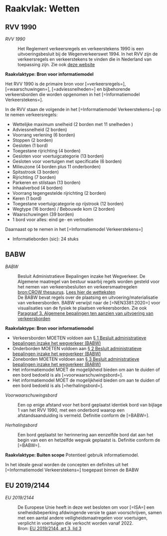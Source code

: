 # Raakvlak: Wetten


## RVV 1990
<dfn data-lt="RVV1990|RVV 1990|Reglement verkeersregels en verkeerstekens 1990">RVV 1990</dfn>
<dd>Het Reglement verkeersregels en verkeerstekens 1990 is een uitvoeringsbesluit bij de Wegenverkeerswet 1994. In het RVV zijn de verkeersregels en verkeerstekens te vinden die in Nederland van toepassing zijn. Zie ook <a href="https://wetten.overheid.nl/jci1.3:c:BWBR0004825&z=2021-07-01&g=2021-07-01">deze website</a></p></dd>


**Raakvlaktype: Bron voor informatiemodel**

Het RVV 1990 is de primaire bron voor [=verkeersregels=], [=waarschuwingen=], [=adviessnelheden=] en bijbehorende verkeersborden die worden opgenomen in het [=Informatiemodel Verkeerstekens=].

In de RVV staan de volgende in het [=Informatiemodel Verkeerstekens=] op te nemen verkeersregels:
* Wettelijke maximum snelheid (2 borden met 11 snelheden )
* Adviessnelheid (2 borden)
* Voorrang verlening (6 borden)
* Stoppen (2 borden)
* Gesloten (1 bord) 
* Toegestane rijrichting (4 borden)
* Gesloten voor voertuigcategorie (13 borden)
* Gesloten voor voertuigen met specificatie (6 borden)
* Milieuzone (4 borden plus 11 onderborden)
* Spitsstrook (3 borden)
* Rijrichting (7 borden)
* Parkeren en stilstaan (13 borden)
* Inhaalverbod (4 borden)
* Voorrang tegengestelde rijrichting (2 borden)
* Keren (1 bord)
* Toegestane voertuigcategorie op rijstrook (12 borden)
* Wegtype (16 borden) / Bebouwde kom (2 borden)
* Waarschuwingen (39 borden)
* 1 bord voor alles: eind ge- en verboden

Daarnaast op te nemen in het [=Informatiemodel Verkeerstekens=]
* Informatieborden (sic): 24 stuks


## BABW

<dfn data-lt="BABW|Uitvoeringsvoorschriften BABW inzake verkeerstekens">BABW</dfn>
<dd> Besluit Administratieve Bepalingen inzake het Wegverkeer. De Algemene maatregel van bestuur waarbij regels worden gesteld voor het nemen van verkeersbesluiten en verkeersmaatregelen <a href="https://data.crow.nl/thesaurus/term/5BB62D05-7691-4A69-8950-740AA16AFD45">bron:CROW thesaurus</a>. <a href="https://wetten.overheid.nl/BWBR0004826/2021-07-01">Lees hier de wetteksten</a></dd>
<dd>De BABW bevat regels over de plaatsing en uitvoering/materialisatie van verkeersborden. BABW verwijst naar de [=NEN3381:2020=] voor visualisaties van de fysiek te plaatsen verkeersborden.  Zie ook <a href="https://wetten.overheid.nl/jci1.3:c:BWBR0009104&hoofdstuk=II&paragraaf=3&z=2012-07-01&g=2012-07-01">Paragraaf 3. Algemene bepalingen ten aanzien van uitvoering van verkeersborden</a></dd>   


**Raakvlaktype: Bron voor informatiemodel**

* Verkeersborden MOETEN voldoen aan [§ 1 Besluit administratieve bepalingen inzake het wegverkeer (BABW)](https://wetten.overheid.nl/jci1.3:c:BWBR0004826&hoofdstuk=II&paragraaf=1&z=2021-07-01&g=2021-07-01)
* Onderborden MOETEN voldoen aan [§ 2 Besluit administratieve bepalingen inzake het wegverkeer (BABW)](https://wetten.overheid.nl/jci1.3:c:BWBR0004826&hoofdstuk=II&paragraaf=2&z=2021-07-01&g=2021-07-01)
* Zoneborden MOETEN voldoen aan [§ 3 Besluit administratieve bepalingen inzake het wegverkeer (BABW)](https://wetten.overheid.nl/jci1.3:c:BWBR0004826&hoofdstuk=II&paragraaf=3&z=2021-07-01&g=2021-07-01)
* Het informatiemodel MOET de mogelijkheid bieden om aan te duiden of een bord bedoeld is als [=voorwaarschuwingsbord=].
* Het informatiemodel MOET de mogelijkheid bieden om aan te duiden of een bord bedoeld is als [=herhalingsbord=].

<dfn data-lt="Voorwaarschuwingsbord">Voorwaarschuwingsbord</dfn>
<dd>Een op enige afstand voor het bord geplaatst identiek bord van bijlage 1 van het RVV 1990, met een onderbord waarop een afstandsaanduiding is vermeld. Definitie conform de [=BABW=].</dd>

<dfn data-lt="Herhalingsbord">Herhalingsbord</dfn>
<dd>Een bord geplaatst ter herinnering aan eenzelfde bord dat aan het begin van een en hetzelfde wegvak geplaatst is. Definitie conform de [=BABW=].</dd>

**Raakvlaktype: Buiten scope** Potentieel gebruik informatiemodel.

In het ideale geval worden de concepten en definites uit het [=Informatiemodel Verkeerstekens=] toegepast binnen de BABW


## EU 2019/2144

<dfn data-lt="EU 2019-2144">EU 2019/2144</dfn>
<dd> De Europese Unie heeft in deze wet besloten om voor [=ISA=] een snelheidsbeperking afdwingende versie te gaan voorschrijven, samen met een aantal andere veiligheidsmaatregelen voor voertuigen, verplicht in voertuigen die verkocht worden vanaf 2022. 
<dd> Bron: <a href="https://eur-lex.europa.eu/legal-content/NL/TXT/?uri=celex%3A32019R2144">EU 2019/2144, art 3, lid 3</a></dd>
